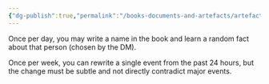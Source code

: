 ```yaml
---
{"dg-publish":true,"permalink":"/books-documents-and-artefacts/artefacts/tome-of-unfinished-stories/","tags":["Artefact"],"updated":"2025-08-11T11:53:31.313+01:00"}
---
```



Once per day, you may write a name in the book and learn a random fact about that person (chosen by the DM).

Once per week, you can rewrite a single event from the past 24 hours, but the change must be subtle and not directly contradict major events.